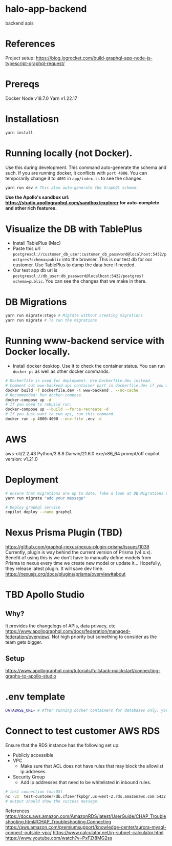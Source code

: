 # halo-app-backend
backend apis

# References
Project setup: https://blog.logrocket.com/build-graphql-app-node-js-typescript-graphql-request/

# Prereqs
Docker
Node v18.7.0
Yarn v1.22.17

# Installatiosn
```bash
yarn install
```

# Running locally (not Docker).
Use this during development. This command auto-generate the schema and such.
If you are running docker, it conflicts with `port 4000`. You can temporarily change it to
`4001` in `app/index.ts` to see the changes.
```bash
yarn run dev # This also auto-generate the GraphQL schema.
```

**Use the Apollo's sandbox url: https://studio.apollographql.com/sandbox/explorer for auto-complete and other rich features.**


# Visualize the DB with TablePlus
- Install TablePlus (Mac)
- Paste this url `postgresql://customer_db_user:customer_db_password@localhost:5432/postgres?schema=public` into 
the browser. This is our test db for our customer. Use TablePlus to dump the data here if needed.
- Our test app db url is `postgresql://db_user:db_password@localhost:5432/postgres?schema=public`. You can see the changes
that we make in there.

# DB Migrations
```bash
yarn run migrate:stage # Migrate without creating migrations
yarn run migrate # To run the migrations
```

# Running www-backend service with Docker locally.
- Install docker desktop. Use it to check the container status. You can run `docker ps` as well as other docker commands.
```sh
# Dockerfile is used for deployment. Use Dockerfile.dev instead.
# Comment out www-backend-api container part in dockerfile.dev if you want to run backend apis locally with the yarn script.
docker build -f Dockerfile.dev -t www-backend . --no-cache
# Recommended: Run docker-compose.
docker-compose up -d
# If you need to rebuild run:
docker-compose up --build --force-recreate -d
# If you just want to run api, run this command.
docker run -p 4000:4000 --env-file .env -d
```

# AWS
aws-cli/2.2.43 Python/3.8.8 Darwin/21.6.0 exe/x86_64 prompt/off
copilot version: v1.21.0

# Deployment
```sh
# ensure that migrations are up to date. Take a look at DB Migrations section.
yarn run migrate "add your message"

# Deploy graphql service
copilot deploy --name graphql
```

# Nexus Prisma Plugin (TBD)
https://github.com/graphql-nexus/nexus-plugin-prisma/issues/1039
Currently, plugin is way behind the current version of Prisma (v4.x.x).
Benefit of using this is we don't have to manually define models from Prisma to nexus
every time we create new model or update it... Hopefully, they release latest plugin.
It will save dev time.
https://nexusjs.org/docs/plugins/prisma/overview#about


# TBD Apollo Studio
## Why?
It provides the changelogs of APIs, data privacy, etc https://www.apollographql.com/docs/federation/managed-federation/overview/. Not high priority but something to consider as the team gets bigger.

## Setup
https://www.apollographql.com/tutorials/fullstack-quickstart/connecting-graphs-to-apollo-studio


# .env template
```sh
DATABASE_URL= # After running docker containers for databases only, you can grab thr URL. i.e. postgresql://db_user:db_password@localhost:5432/postgres?schema=public

```

# Connect to test customer AWS RDS
Ensure that the RDS instance has the following set up:
* Publicly accessible
* VPC
    * Make sure that ACL does not have rules that may block the allowlist ip addreses.
* Security Group
    * Add ip addresses that need to be whitelisted in inbound rules.


```sh
# test connection (macOS)
nc -vz  test-customer-db.cf3evrfkpbgr.us-west-2.rds.amazonaws.com 5432
# output should show the success message.
```
References
https://docs.aws.amazon.com/AmazonRDS/latest/UserGuide/CHAP_Troubleshooting.html#CHAP_Troubleshooting.Connecting
https://aws.amazon.com/premiumsupport/knowledge-center/aurora-mysql-connect-outside-vpc/
https://www.calculator.net/ip-subnet-calculator.html
https://www.youtube.com/watch?v=PxFZt8MG2ss

